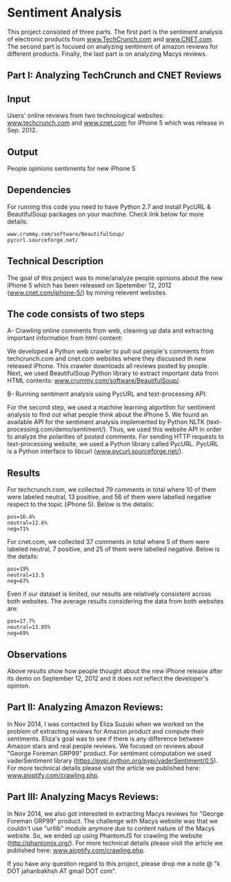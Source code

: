 Sentiment Analysis 
==================

This project consisted of three parts. The first part is the sentiment analysis of electronic products from www.TechCrunch.com and www.CNET.com. The second part is focused on analyzing sentiment of amazon reviews for different products. Finally, the last part is on analyzing Macys reviews.

## Part I: Analyzing TechCrunch and CNET Reviews
## Input
 
Users' online reviews from two technological websites: www.techcrunch.com and www.cnet.com for iPhone 5 which was 
release in Sep. 2012.

## Output

People opinions sentiments for new iPhone 5

## Dependencies

For running this code you need to have Python 2.7 and install PycURL & BeautifulSoup packages on your machine. Check link below for more details:
	
	www.crummy.com/software/BeautifulSoup/
	pycurl.sourceforge.net/


## Technical Description

The goal of this project was to mine/analyze people opinions about the new iPhone 5 which has been released on Spetember 12, 2012 (www.cnet.com/iphone-5/) by mining relevent websites.

## The code consists of two steps

A- Crawling online comments from web, cleaning up data and extracting important information from html content:

We developed a Python web crawler to pull out people's comments from techcrunch.com and cnet.com websites where they discussed th new released iPhone. This crawler downloads all reviews posted by people. Next, we used BeautifulSoup Python library to extract important data from HTML contents: www.crummy.com/software/BeautifulSoup/.

B- Running sentiment analysis using PycURL and text-processing API:

For the second step, we used a machine learning algortihm for sentiment analysis to find out what people think about the iPhone 5. We found an available API for the sentiment analysis implemented by Python NLTK (text-processing.com/demo/sentiment/). Thus, we used this website API in order to analyze the polarities of posted comments. For sending HTTP requests to text-processing website, we used a Python library called PycURL. PycURL is a Python interface to libcurl (www.pycurl.sourceforge.net/).

## Results

For techcrunch.com, we collected 79 comments in total where 10 of them were labeled neutral, 13 positive, and 56 of them were labelled 
negative respect to the topic (iPhone 5). Below is the details:

	pos=16.4%
	neutral=12.6%
	neg=71%

For cnet.com, we collected 37 comments in total where 5 of them were labeled neutral, 7 positive, and 25 of them were labelled negative. 
Below is the details:

	pos=19%
	neutral=13.5
	neg=67%

Even if our dataset is limited, our results are relatively consistent across both websites. The average results considering the data from 
both websites are:

	pos=17.7%
	neutral=13.05%
	neg=69%

## Observations

Above results show how people thought about the new iPhone release after its demo on September 12, 2012 and it does not reflect 
the developer's opinion.

## Part II: Analyzing Amazon Reviews:
In Nov 2014, I was contacted by Eliza Suzuki when we worked on the problem of extracting reviews for Amazon product and compute their sentiments. Eliza's goal was to see if there is any difference between Amazon stars and real people reviews. We focused on reviews about "George Foreman GRP99" product. For sentiment computation we used vaderSentiment library (https://pypi.python.org/pypi/vaderSentiment/0.5). For more technical details please visit the article we published here: www.aioptify.com/crawling.php.

## Part III: Analyzing Macys Reviews:
In Nov 2014, we also got interested in extracting Macys reviews for "George Foreman GRP99" product. The challenge with Macys website was that we couldn't use "urllib" module anymore due to content nature of the Macys website. So, we ended up using PhantomJS for crawling the website (http://phantomjs.org/). For more technical details please visit the article we published here: www.aioptify.com/crawling.php.
 
If you have any question regard to this project, please drop me a note @ "k DOT jahanbakhsh AT gmail DOT com".

